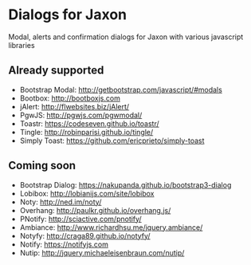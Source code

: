 Dialogs for Jaxon
=================

Modal, alerts and confirmation dialogs for Jaxon with various javascript libraries

Already supported
-----------------

- Bootstrap Modal: http://getbootstrap.com/javascript/#modals
- Bootbox: http://bootboxjs.com
- jAlert: http://flwebsites.biz/jAlert/
- PgwJS: http://pgwjs.com/pgwmodal/
- Toastr: https://codeseven.github.io/toastr/
- Tingle: http://robinparisi.github.io/tingle/
- Simply Toast: https://github.com/ericprieto/simply-toast

Coming soon
-----------

- Bootstrap Dialog: https://nakupanda.github.io/bootstrap3-dialog
- Lobibox: http://lobianijs.com/site/lobibox
- Noty: http://ned.im/noty/
- Overhang: http://paulkr.github.io/overhang.js/
- PNotify: http://sciactive.com/pnotify/
- Ambiance: http://www.richardhsu.me/jquery.ambiance/
- Notyfy: http://craga89.github.io/notyfy/
- Notify: https://notifyjs.com
- Nutip: http://jquery.michaeleisenbraun.com/nutip/
